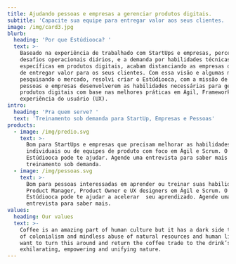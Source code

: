 ```yaml
---
title: Ajudando pessoas e empresas a gerenciar produtos digitais.
subtitle: 'Capacite sua equipe para entregar valor aos seus clientes. '
image: /img/card3.jpg
blurb:
  heading: 'Por que Estúdiooca? '
  text: >-
    Baseado na experiência de trabalhado com StartUps e empresas, percebi que os
    desafios operacionais diários, e a demanda por habilidades técnicas
    específicas em produtos digitais, acabam distanciando as empresas da missão
    de entregar valor para os seus clientes. Com essa visão e algumas messes
    pesquisando o mercado, resolvi criar o Estúdiooca, com a missão de ajudar
    pessoas e empresas desenvolverem as habilidades necessárias para gerenciar
    produtos digitais com base nas melhores práticas em Ágil, Framework Scrum e
    experiência do usuário (UX).  
intro:
  heading: 'Pra quem serve? '
  text: 'Treinamento sob demanda para StartUp, Empresas e Pessoas'
products:
  - image: /img/predio.svg
    text: >-
      Bom para StartUps e empresas que precisam melhorar as habilidades técnicas
      individuais ou de equipes de produto com foco em Ágil e Scrum. O
      Estúdiooca pode te ajudar. Agende uma entrevista para saber mais sobre
      treinamento sob demanda. 
  - image: /img/pessoas.svg
    text: >-
      Bom para pessoas interessadas em aprender ou treinar suas habilidades como
      Product Manager, Product Owner e UX designers em Ágil e Scrum. O
      Estúdiooca pode te ajudar a acelerar  seu aprendizado. Agende uma
      entrevista para saber mais. 
values:
  heading: Our values
  text: >-
    Coffee is an amazing part of human culture but it has a dark side too – one
    of colonialism and mindless abuse of natural resources and human lives. We
    want to turn this around and return the coffee trade to the drink’s
    exhilarating, empowering and unifying nature.
---
```


